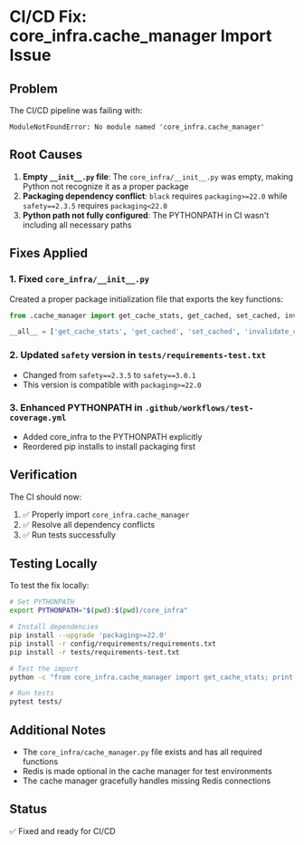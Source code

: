# CI/CD Fix: core_infra.cache_manager Import Issue

## Problem
The CI/CD pipeline was failing with:
```
ModuleNotFoundError: No module named 'core_infra.cache_manager'
```

## Root Causes

1. **Empty `__init__.py` file**: The `core_infra/__init__.py` was empty, making Python not recognize it as a proper package
2. **Packaging dependency conflict**: `black` requires `packaging>=22.0` while `safety==2.3.5` requires `packaging<22.0`
3. **Python path not fully configured**: The PYTHONPATH in CI wasn't including all necessary paths

## Fixes Applied

### 1. Fixed `core_infra/__init__.py`
Created a proper package initialization file that exports the key functions:
```python
from .cache_manager import get_cache_stats, get_cached, set_cached, invalidate_cached

__all__ = ['get_cache_stats', 'get_cached', 'set_cached', 'invalidate_cached']
```

### 2. Updated `safety` version in `tests/requirements-test.txt`
- Changed from `safety==2.3.5` to `safety==3.0.1`
- This version is compatible with `packaging>=22.0`

### 3. Enhanced PYTHONPATH in `.github/workflows/test-coverage.yml`
- Added core_infra to the PYTHONPATH explicitly
- Reordered pip installs to install packaging first

## Verification

The CI should now:
1. ✅ Properly import `core_infra.cache_manager`
2. ✅ Resolve all dependency conflicts
3. ✅ Run tests successfully

## Testing Locally

To test the fix locally:
```bash
# Set PYTHONPATH
export PYTHONPATH="$(pwd):$(pwd)/core_infra"

# Install dependencies
pip install --upgrade 'packaging>=22.0'
pip install -r config/requirements/requirements.txt
pip install -r tests/requirements-test.txt

# Test the import
python -c "from core_infra.cache_manager import get_cache_stats; print('✅ Import successful')"

# Run tests
pytest tests/
```

## Additional Notes

- The `core_infra/cache_manager.py` file exists and has all required functions
- Redis is made optional in the cache manager for test environments
- The cache manager gracefully handles missing Redis connections

## Status
✅ Fixed and ready for CI/CD
